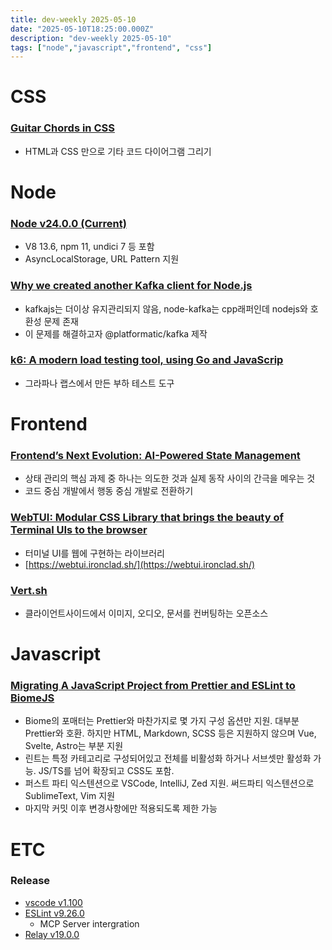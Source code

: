 ```yaml
---
title: dev-weekly 2025-05-10
date: "2025-05-10T18:25:00.000Z"
description: "dev-weekly 2025-05-10"
tags: ["node","javascript","frontend", "css"]
---
```


# CSS

### [Guitar Chords in CSS](https://dev.to/madsstoumann/guitar-chords-in-css-3hk8)

- HTML과 CSS 만으로 기타 코드 다이어그램 그리기

# Node

### [Node v24.0.0 (Current)](https://nodejs.org/en/blog/release/v24.0.0)

- V8 13.6, npm 11, undici 7 등 포함
- AsyncLocalStorage, URL Pattern 지원

### [Why we created another Kafka client for Node.js](https://blog.platformatic.dev/why-we-created-another-kafka-client-for-nodejs)

- kafkajs는 더이상 유지관리되지 않음, node-kafka는 cpp래퍼인데 nodejs와 호환성 문제 존재
- 이 문제를 해결하고자 @platformatic/kafka 제작

### [k6: A modern load testing tool, using Go and JavaScrip](https://github.com/grafana/k6)

- 그라파나 랩스에서 만든 부하 테스트 도구

# Frontend

### [Frontend’s Next Evolution: AI-Powered State Management](https://thenewstack.io/frontends-next-evolution-ai-powered-state-management/)

- 상태 관리의 핵심 과제 중 하나는 의도한 것과 실제 동작 사이의 간극을 메우는 것
- 코드 중심 개발에서 행동 중심 개발로 전환하기

### [WebTUI:  Modular CSS Library that brings the beauty of Terminal UIs to the browser](https://github.com/webtui/webtui)

- 터미널 UI를 웹에 구현하는 라이브러리
- [https://webtui.ironclad.sh/](https://webtui.ironclad.sh/)

### [Vert.sh](https://vert.sh/)

- 클라이언트사이드에서 이미지, 오디오, 문서를 컨버팅하는 오픈소스

# Javascript

### [Migrating A JavaScript Project from Prettier and ESLint to BiomeJS](https://blog.appsignal.com/2025/05/07/migrating-a-javascript-project-from-prettier-and-eslint-to-biomejs.html)

- Biome의 포매터는 Prettier와 마찬가지로 몇 가지 구성 옵션만 지원. 대부분 Prettier와 호환. 하지만 HTML, Markdown, SCSS 등은 지원하지 않으며 Vue, Svelte, Astro는 부분 지원
- 린트는 특정 카테고리로 구성되어있고 전체를 비활성화 하거나 서브셋만 활성화 가능. JS/TS를 넘어 확장되고 CSS도 포함.
- 퍼스트 파티 익스텐션으로 VSCode, IntelliJ, Zed 지원. 써드파티 익스텐션으로 SublimeText, Vim 지원
- 마지막 커밋 이후 변경사항에만 적용되도록 제한 가능

# ETC

### Release

- [vscode v1.100](https://code.visualstudio.com/updates/v1_100)
- [ESLint v9.26.0](https://eslint.org/blog/2025/05/eslint-v9.26.0-released/)
    - MCP Server intergration
- [Relay v19.0.0](https://github.com/facebook/relay/releases/tag/v19.0.0)